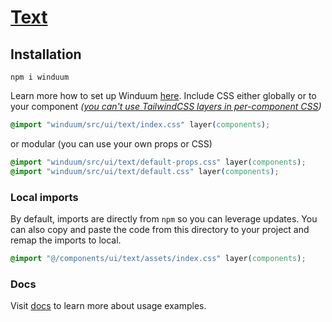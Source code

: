 # [Text](https://winduum.dev/docs/ui/text.html)

## Installation
```shell
npm i winduum
```
Learn more how to set up Winduum [here](https://winduum.dev/docs/).
Include CSS either globally or to your component _([you can't use TailwindCSS layers in per-component CSS](https://tailwindcss.com/docs/adding-custom-styles#layers-and-per-component-css))_

```css
@import "winduum/src/ui/text/index.css" layer(components);
```

or modular (you can use your own props or CSS)

```css
@import "winduum/src/ui/text/default-props.css" layer(components);
@import "winduum/src/ui/text/default.css" layer(components);
```

### Local imports
By default, imports are directly from `npm` so you can leverage updates.
You can also copy and paste the code from this directory to your project and remap the imports to local.

```css
@import "@/components/ui/text/assets/index.css" layer(components);
```

### Docs
Visit [docs](https://winduum.dev/docs/ui/text.html) to learn more about usage examples.
